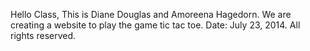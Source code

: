 Hello Class,
This is Diane Douglas and Amoreena Hagedorn. We are creating a website to play the game tic tac toe. Date: July 23, 2014. All rights reserved.
